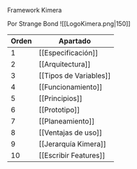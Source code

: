 Framework Kimera

Por Strange Bond
![[LogoKimera.png|150]]

| Orden | Apartado               |
| ----- | ---------------------- |
| 1     | [[Especificación]]     |
| 2     | [[Arquitectura]]       |
| 3     | [[Tipos de Variables]] |
| 4     | [[Funcionamiento]]     |
| 5     | [[Principios]]         |
| 6     | [[Prototipo]]          |
| 7     | [[Planeamiento]]       |
| 8     | [[Ventajas de uso]]    |
| 9     | [[Jerarquía Kimera]]   |
| 10    | [[Escribir Features]]  |

